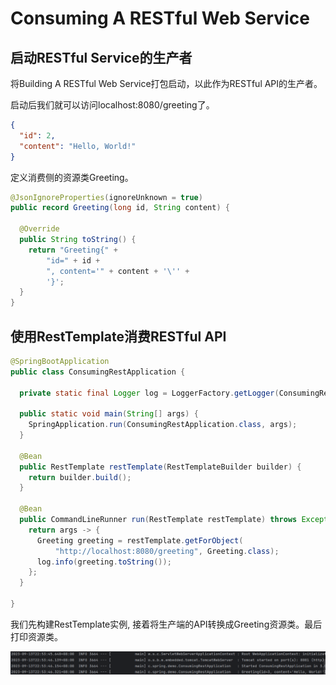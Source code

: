 # Consuming A RESTful Web Service

## 启动RESTful Service的生产者

将Building A RESTful Web Service打包启动，以此作为RESTful API的生产者。

启动后我们就可以访问localhost:8080/greeting了。

```json
{
  "id": 2,
  "content": "Hello, World!"
}
```

定义消费侧的资源类Greeting。

```java
@JsonIgnoreProperties(ignoreUnknown = true)
public record Greeting(long id, String content) {

  @Override
  public String toString() {
    return "Greeting{" +
        "id=" + id +
        ", content='" + content + '\'' +
        '}';
  }
}
```

## 使用RestTemplate消费RESTful API

```java
@SpringBootApplication
public class ConsumingRestApplication {

  private static final Logger log = LoggerFactory.getLogger(ConsumingRestApplication.class);

  public static void main(String[] args) {
    SpringApplication.run(ConsumingRestApplication.class, args);
  }

  @Bean
  public RestTemplate restTemplate(RestTemplateBuilder builder) {
    return builder.build();
  }

  @Bean
  public CommandLineRunner run(RestTemplate restTemplate) throws Exception {
    return args -> {
      Greeting greeting = restTemplate.getForObject(
          "http://localhost:8080/greeting", Greeting.class);
      log.info(greeting.toString());
    };
  }

}
```
我们先构建RestTemplate实例, 接着将生产端的API转换成Greeting资源类。最后打印资源类。

![img.png](img/img.png)